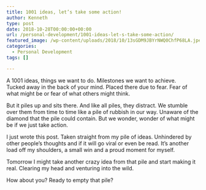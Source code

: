 ```yaml
---
title: 1001 ideas, let’s take some action!
author: Kenneth
type: post
date: 2018-10-28T00:00:00+00:00
url: /personal-development/1001-ideas-let-s-take-some-action/
featured_image: /wp-content/uploads/2018/10/13sGDM9JBYrNWQ0ChfP68LA.jpeg
categories:
  - Personal Development
tags: []

---
```

<p id="ebf9" class="graf graf--p graf-after--figure">
  A 1001 ideas, things we want to do. Milestones we want to achieve.<br /> Tucked away in the back of your mind. Placed there due to fear. Fear of what might be or fear of what others might think.
</p>

<p id="660b" class="graf graf--p graf-after--p">
  But it piles up and sits there. And like all piles, they distract. We stumble over them from time to time like a pile of rubbish in our way. Unaware of the diamond that the pile could contain. But we wonder, wonder of what might be if we just take action.
</p>

<p id="65b3" class="graf graf--p graf-after--p">
  I just wrote this post. Taken straight from my pile of ideas. Unhindered by other people’s thoughts and if it will go viral or even be read. It’s another load off my shoulders, a small win and a proud moment for myself.
</p>

<p id="4e83" class="graf graf--p graf-after--p">
  Tomorrow I might take another crazy idea from that pile and start making it real. Clearing my head and venturing into the wild.
</p>

<p id="ab35" class="graf graf--p graf-after--p graf--trailing">
  How about you? Ready to empty that pile?
</p>